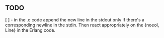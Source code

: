 ## TODO

[ ] - in the .c code append the new line in the stdout only if there's a corresponding newline in the stdin. Then react appropriately on the {noeol, Line} in the Erlang code.
